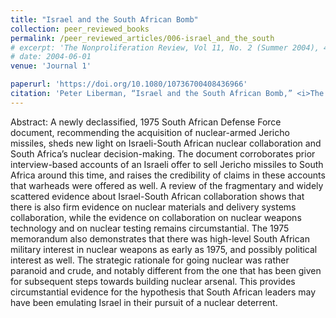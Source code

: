 ```yaml
---
title: "Israel and the South African Bomb"
collection: peer_reviewed_books
permalink: /peer_reviewed_articles/006-israel_and_the_south
# excerpt: 'The Nonproliferation Review, Vol 11, No. 2 (Summer 2004), 46–80.'
# date: 2004-06-01
venue: 'Journal 1'

paperurl: 'https://doi.org/10.1080/10736700408436966' 
citation: 'Peter Liberman, “Israel and the South African Bomb,” <i>The Nonproliferation Review</i>, Vol 11, No. 2 (Summer 2004): 46–80.'
---
```


Abstract: A newly declassified, 1975 South African Defense Force document, recommending the acquisition of nuclear-armed Jericho missiles, sheds new light on Israeli-South African nuclear collaboration and South Africa’s nuclear decision-making. The document corroborates prior interview-based accounts of an Israeli offer to sell Jericho missiles to South Africa around this time, and raises the credibility of claims in these accounts that warheads were offered as well. A review of the fragmentary and widely scattered evidence about Israel-South African collaboration shows that there is also firm evidence on nuclear materials and delivery systems collaboration, while the evidence on collaboration on nuclear weapons technology and on nuclear testing remains circumstantial. The 1975 memorandum also demonstrates that there was high-level South African military interest in nuclear weapons as early as 1975, and possibly political interest as well. The strategic rationale for going nuclear was rather paranoid and crude, and notably different from the one that has been given for subsequent steps towards building nuclear arsenal. This provides circumstantial evidence for the hypothesis that South African leaders may have been emulating Israel in their pursuit of a nuclear deterrent.

<!-- [Download paper here](http://academicpages.github.io/files/paper1.pdf) -->

<!-- Recommended citation: Your Name, You. (2009). "Paper Title Number 1." <i>Journal 1</i>. 1(1). -->
